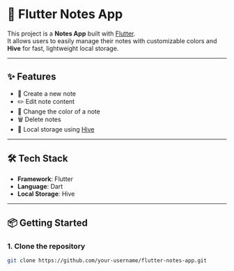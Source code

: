# 📒 Flutter Notes App

This project is a **Notes App** built with [Flutter](https://flutter.dev/).  
It allows users to easily manage their notes with customizable colors and **Hive** for fast, lightweight local storage.

---

## ✨ Features

- 📝 Create a new note  
- ✏️ Edit note content  
- 🎨 Change the color of a note  
- 🗑️ Delete notes  
- 💾 Local storage using [Hive](https://pub.dev/packages/hive)  

---

## 🛠️ Tech Stack

- **Framework**: Flutter  
- **Language**: Dart  
- **Local Storage**: Hive  

---

## 📦 Getting Started

### 1. Clone the repository
```bash
git clone https://github.com/your-username/flutter-notes-app.git
